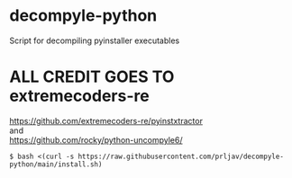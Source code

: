 # decompyle-python
Script for decompiling pyinstaller executables

# ALL CREDIT GOES TO extremecoders-re
https://github.com/extremecoders-re/pyinstxtractor<br>
and<br>
https://github.com/rocky/python-uncompyle6/<br>

```
$ bash <(curl -s https://raw.githubusercontent.com/prljav/decompyle-python/main/install.sh)
```